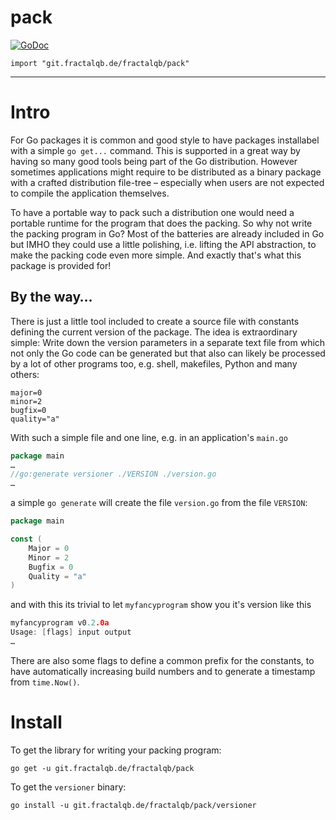 # pack
[![GoDoc](https://godoc.org/github.com/fractalqb/pack?status.svg)](https://godoc.org/github.com/fractalqb/pack)

`import "git.fractalqb.de/fractalqb/pack"`

---
# Intro
For Go packages it is common and good style to have packages installabel with
a simple `go get...` command. This is supported in a great way by having so many
good tools being part of the Go distribution. However sometimes applications
might require to be distributed as a binary package with a crafted distribution
file-tree – especially when users are not expected to compile the application
themselves.

To have a portable way to pack such a distribution one would need a portable 
runtime for the program that does the packing. So why not write the packing
program in Go? Most of the batteries are already included in Go but IMHO they 
could use a little polishing,  i.e. lifting the API abstraction, to make the
packing code even more simple. And exactly that's what this package is provided
for!

## By the way…
There is just a little tool included to create a source file with constants
defining the current version of the package. The idea is extraordinary simple:
Write down the version parameters in a separate text file from which not only
the Go code can be generated but that also can likely be processed by a lot of
other programs too, e.g. shell, makefiles, Python and many others:

```shell
major=0
minor=2
bugfix=0
quality="a"
```

With such a simple file and one line, e.g. in an application's `main.go`

```go
package main
…
//go:generate versioner ./VERSION ./version.go
…
```

a simple `go generate` will create the file `version.go` from the file `VERSION`:

```go
package main

const (
	Major = 0
	Minor = 2
	Bugfix = 0
	Quality = "a"
)
```

and with this its trivial to let `myfancyprogram` show you it's version like this

```go
myfancyprogram v0.2.0a
Usage: [flags] input output
…
```

There are also some flags to define a common prefix for the constants, to have
automatically increasing build numbers and to generate a timestamp from
`time.Now()`.

# Install
To get the library for writing your packing program:

`go get -u git.fractalqb.de/fractalqb/pack`

To get the `versioner` binary:

`go install -u git.fractalqb.de/fractalqb/pack/versioner`
